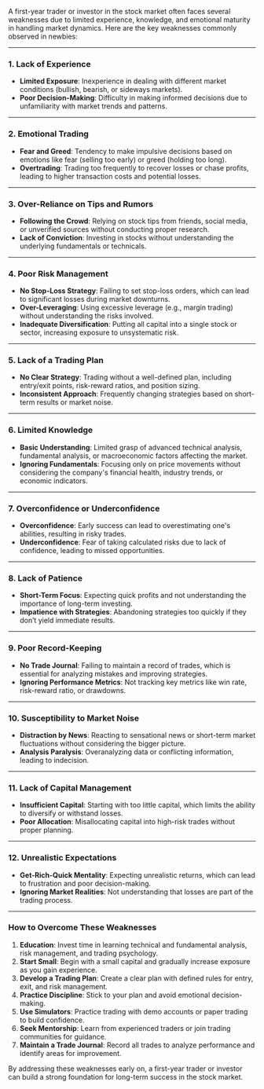 A first-year trader or investor in the stock market often faces several weaknesses due to limited experience, knowledge, and emotional maturity in handling market dynamics. Here are the key weaknesses commonly observed in newbies:

---

### **1. Lack of Experience**

- **Limited Exposure**: Inexperience in dealing with different market conditions (bullish, bearish, or sideways markets).
- **Poor Decision-Making**: Difficulty in making informed decisions due to unfamiliarity with market trends and patterns.

---

### **2. Emotional Trading**

- **Fear and Greed**: Tendency to make impulsive decisions based on emotions like fear (selling too early) or greed (holding too long).
- **Overtrading**: Trading too frequently to recover losses or chase profits, leading to higher transaction costs and potential losses.

---

### **3. Over-Reliance on Tips and Rumors**

- **Following the Crowd**: Relying on stock tips from friends, social media, or unverified sources without conducting proper research.
- **Lack of Conviction**: Investing in stocks without understanding the underlying fundamentals or technicals.

---

### **4. Poor Risk Management**

- **No Stop-Loss Strategy**: Failing to set stop-loss orders, which can lead to significant losses during market downturns.
- **Over-Leveraging**: Using excessive leverage (e.g., margin trading) without understanding the risks involved.
- **Inadequate Diversification**: Putting all capital into a single stock or sector, increasing exposure to unsystematic risk.

---

### **5. Lack of a Trading Plan**

- **No Clear Strategy**: Trading without a well-defined plan, including entry/exit points, risk-reward ratios, and position sizing.
- **Inconsistent Approach**: Frequently changing strategies based on short-term results or market noise.

---

### **6. Limited Knowledge**

- **Basic Understanding**: Limited grasp of advanced technical analysis, fundamental analysis, or macroeconomic factors affecting the market.
- **Ignoring Fundamentals**: Focusing only on price movements without considering the company's financial health, industry trends, or economic indicators.

---

### **7. Overconfidence or Underconfidence**

- **Overconfidence**: Early success can lead to overestimating one's abilities, resulting in risky trades.
- **Underconfidence**: Fear of taking calculated risks due to lack of confidence, leading to missed opportunities.

---

### **8. Lack of Patience**

- **Short-Term Focus**: Expecting quick profits and not understanding the importance of long-term investing.
- **Impatience with Strategies**: Abandoning strategies too quickly if they don’t yield immediate results.

---

### **9. Poor Record-Keeping**

- **No Trade Journal**: Failing to maintain a record of trades, which is essential for analyzing mistakes and improving strategies.
- **Ignoring Performance Metrics**: Not tracking key metrics like win rate, risk-reward ratio, or drawdowns.

---

### **10. Susceptibility to Market Noise**

- **Distraction by News**: Reacting to sensational news or short-term market fluctuations without considering the bigger picture.
- **Analysis Paralysis**: Overanalyzing data or conflicting information, leading to indecision.

---

### **11. Lack of Capital Management**

- **Insufficient Capital**: Starting with too little capital, which limits the ability to diversify or withstand losses.
- **Poor Allocation**: Misallocating capital into high-risk trades without proper planning.

---

### **12. Unrealistic Expectations**

- **Get-Rich-Quick Mentality**: Expecting unrealistic returns, which can lead to frustration and poor decision-making.
- **Ignoring Market Realities**: Not understanding that losses are part of the trading process.

---

### **How to Overcome These Weaknesses**

1. **Education**: Invest time in learning technical and fundamental analysis, risk management, and trading psychology.
2. **Start Small**: Begin with a small capital and gradually increase exposure as you gain experience.
3. **Develop a Trading Plan**: Create a clear plan with defined rules for entry, exit, and risk management.
4. **Practice Discipline**: Stick to your plan and avoid emotional decision-making.
5. **Use Simulators**: Practice trading with demo accounts or paper trading to build confidence.
6. **Seek Mentorship**: Learn from experienced traders or join trading communities for guidance.
7. **Maintain a Trade Journal**: Record all trades to analyze performance and identify areas for improvement.

By addressing these weaknesses early on, a first-year trader or investor can build a strong foundation for long-term success in the stock market.
